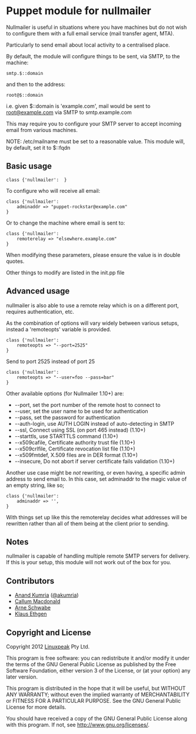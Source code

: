 Puppet module for nullmailer
============================

Nullmailer is useful in situations where you have machines but do not wish
to configure them with a full email service (mail transfer agent, MTA).

Particularly to send email about local activity to a centralised place.

By default, the module will configure things to be sent, via SMTP, to the machine:

	smtp.$::domain

and then to the address:

	root@$::domain

i.e. given $::domain is 'example.com', mail would be sent to
root@example.com via SMTP to smtp.example.com

This may require you to configure your SMTP server to accept
incoming email from various machines.

NOTE: /etc/mailname must be set to a reasonable value. This
module will, by default, set it to $::fqdn

Basic usage
-----------

    class {'nullmailer':  }

To configure who will receive all email:

    class {'nullmailer':
        adminaddr => "puppet-rockstar@example.com"
    }

Or to change the machine where email is sent to:

    class {'nullmailer':
        remoterelay => "elsewhere.example.com"
    }

When modifying these parameters, please ensure the value is in
double quotes.

Other things to modify are listed in the init.pp file

Advanced usage
---------------

nullmailer is also able to use a remote relay which is on a different port, requires authentication, etc.

As the combination of options will vary widely between various setups, instead a 'remoteopts' variable is provided.

    class {'nullmailer':
        remoteopts => "--port=2525"
    }

Send to port 2525 instead of port 25

    class {'nullmailer':
        remoteopts => "--user=foo --pass=bar"
    }

Other available options (for Nullmailer 1.10+) are:

- --port, set the port number of the remote host to connect to
- --user, set the user name to be used for authentication
- --pass, set the password for authentication
- --auth-login, use AUTH LOGIN instead of auto-detecting in SMTP
- --ssl, Connect using SSL (on port 465 instead) (1.10+)
- --starttls, use STARTTLS command (1.10+)
- --x509cafile, Certificate authority trust file (1.10+)
- --x509crlfile, Certificate revocation list file (1.10+)
- --x509fmtdef, X.509 files are in DER format (1.10+)
- --insecure, Do not abort if server certificate fails validation (1.10+)

Another use case might be *not* rewriting, or even having, a specific
admin address to send email to. In this case, set adminaddr to the
magic value of an empty string, like so;

    class {'nullmailer':
        adminaddr => '',
    }

With things set up like this the remoterelay decides what addresses
will be rewritten rather than all of them being at the client prior
to sending.

Notes
-----

nullmailer is capable of handling multiple remote SMTP servers for delivery.
If this is your setup, this module will not work out of the box for you.

Contributors
------------

 * [Anand Kumria](https://github.com/akumria) ([@akumria](https://twitter.com/akumria))
 * [Callum Macdonald](https://github.com/chmac)
 * [Arne Schwabe](https://githib.com/schwabe)
 * [Klaus Ethgen](https://github.com/mowgli)


Copyright and License
---------------------

Copyright 2012 [Linuxpeak](https://www.linuxpeak.com/) Pty Ltd.

This program is free software: you can redistribute it and/or modify
it under the terms of the GNU General Public License as published by
the Free Software Foundation, either version 3 of the License, or
(at your option) any later version.

This program is distributed in the hope that it will be useful,
but WITHOUT ANY WARRANTY; without even the implied warranty of
MERCHANTABILITY or FITNESS FOR A PARTICULAR PURPOSE.  See the
GNU General Public License for more details.

You should have received a copy of the GNU General Public License
along with this program.  If not, see <http://www.gnu.org/licenses/>.
